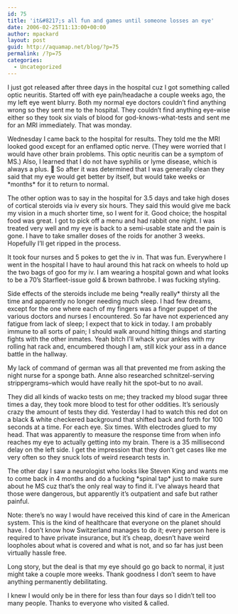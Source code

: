 ```yaml
---
id: 75
title: 'it&#8217;s all fun and games until someone losses an eye'
date: 2006-02-25T11:13:00+00:00
author: mpackard
layout: post
guid: http://aquamap.net/blog/?p=75
permalink: /?p=75
categories:
  - Uncategorized
---
```

I just got released after three days in the hospital cuz I got something called optic neuritis. Started off with eye pain/headache a couple weeks ago, the my left eye went blurry. Both my normal eye doctors couldn&#8217;t find anything wrong so they sent me to the hospital. They couldn&#8217;t find anything eye-wise either so they took six vials of blood for god-knows-what-tests and sent me for an MRI immediately. That was monday.

Wednesday I came back to the hospital for results. They told me the MRI looked good except for an enflamed optic nerve. (They were worried that I would have other brain problems. This optic neuritis can be a symptom of MS.) Also, I learned that I do not have syphilis or lyme disease, which is always a plus. 🙂 So after it was determined that I was generally clean they said that my eye would get better by itself, but would take weeks or \*months\* for it to return to normal.

The other option was to say in the hospital for 3.5 days and take high doses of cortical steroids via iv every six hours. They said this would give me back my vision in a much shorter time, so I went for it. Good choice; the hospital food was great. I got to pick off a menu and had rabbit one night. I was treated very well and my eye is back to a semi-usable state and the pain is gone. I have to take smaller doses of the roids for another 3 weeks. Hopefully I&#8217;ll get ripped in the process.

It took four nurses and 5 pokes to get the iv in. That was fun. Everywhere I went in the hospital I have to haul around this hat rack on wheels to hold up the two bags of goo for my iv. I am wearing a hospital gown and what looks to be a 70&#8217;s Starfleet-issue gold & brown bathrobe. I was fucking styling.

Side effects of the steroids include me being \*really really\* thirsty all the time and apparently no longer needing much sleep. I had few dreams, except for the one where each of my fingers was a finger puppet of the various doctors and nurses I encountered. So far have not experienced any fatigue from lack of sleep; I expect that to kick in today. I am probably immune to all sorts of pain; I should walk around hitting things and starting fights with the other inmates. Yeah bitch I&#8217;ll whack your ankles with my rolling hat rack and, encumbered though I am, still kick your ass in a dance battle in the hallway.

My lack of command of german was all that prevented me from asking the night nurse for a sponge bath. Anne also researched schnitzel-serving strippergrams&#8211;which would have really hit the spot&#8211;but to no avail.

They did all kinds of wacko tests on me; they tracked my blood sugar three times a day, they took more blood to test for other oddities. It&#8217;s seriously crazy the amount of tests they did. Yesterday I had to watch this red dot on a black & white checkered background that shifted back and forth for 100 seconds at a time. For each eye. Six times. With electrodes glued to my head. That was apparently to measure the response time from when info reaches my eye to actually getting into my brain. There is a 35 millisecond delay on the left side. I get the impression that they don&#8217;t get cases like me very often so they snuck lots of weird research tests in.

The other day I saw a neurologist who looks like Steven King and wants me to come back in 4 months and do a fucking \*spinal tap\* just to make sure about he MS cuz that&#8217;s the only real way to find it. I&#8217;ve always heard that those were dangerous, but apparently it&#8217;s outpatient and safe but rather painful.

Note: there&#8217;s no way I would have received this kind of care in the American system. This is the kind of healthcare that everyone on the planet should have. I don&#8217;t know how Switzerland manages to do it; every person here is required to have private insurance, but it&#8217;s cheap, doesn&#8217;t have weird loopholes about what is covered and what is not, and so far has just been virtually hassle free.

Long story, but the deal is that my eye should go go back to normal, it just might take a couple more weeks. Thank goodness I don&#8217;t seem to have anything permanently debilitating.

I knew I would only be in there for less than four days so I didn&#8217;t tell too many people. Thanks to everyone who visited & called.